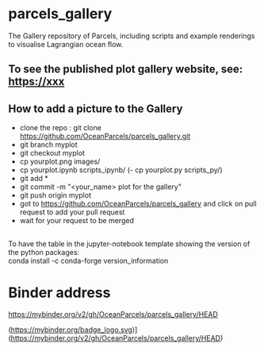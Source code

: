 # parcels_gallery
The Gallery repository of Parcels, including scripts and example renderings to visualise Lagrangian ocean flow.

## To see the published plot gallery website, see: [https://xxx](https://xxx)

## How to add a picture to the Gallery

 - clone the repo : git clone https://github.com/OceanParcels/parcels_gallery.git
 - git branch myplot
 - git checkout myplot
 - cp yourplot.png images/
 - cp yourplot.ipynb scripts_ipynb/
 (- cp yourplot.py scripts_py/)
 - git add *
 - git commit -m "<your_name> plot for the gallery"
 - git push origin myplot
 - got to https://github.com/OceanParcels/parcels_gallery and click on pull request to add your pull request
 - wait for your request to be merged

## 
To have the table in the jupyter-notebook template showing the version of the python packages: <br>
conda install -c conda-forge version_information

# Binder address

https://mybinder.org/v2/gh/OceanParcels/parcels_gallery/HEAD

(https://mybinder.org/badge_logo.svg)](https://mybinder.org/v2/gh/OceanParcels/parcels_gallery/HEAD)
